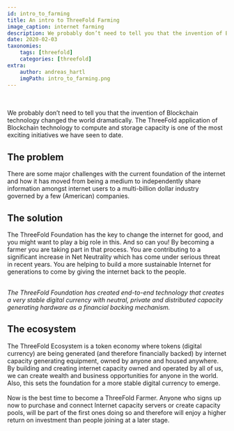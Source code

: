 ```yaml
---
id: intro_to_farming
title: An intro to ThreeFold Farming
image_caption: internet farming
description: We probably don’t need to tell you that the invention of Blockchain technology changed the world dramatically..
date: 2020-02-03
taxonomies:
    tags: [threefold]
    categories: [threefold]
extra:
    author: andreas_hartl
    imgPath: intro_to_farming.png
---
```

<br/>
<br/>
We probably don’t need to tell you that the invention of Blockchain technology changed the world dramatically. The ThreeFold application of Blockchain technology to compute and storage capacity is one of the most exciting initiatives we have seen to date.

## The problem

There are some major challenges with the current foundation of the internet and how it has moved from being a medium to independently share information amongst internet users to a multi-billion dollar industry governed by a few (American) companies.

## The solution

The ThreeFold Foundation has the key to change the internet for good, and you might want to play a big role in this. And so can you! By becoming a farmer you are taking part in that process. You are contributing to a significant increase in Net Neutrality which has come under serious threat in recent years. You are helping to build a more sustainable Internet for generations to come by giving the internet back to the people.
<br/>
<br/>

_The ThreeFold Foundation has created end-to-end technology that creates a very stable digital currency with neutral, private and distributed capacity generating hardware as a financial backing mechanism._

## The ecosystem
The ThreeFold Ecosystem is a token economy where tokens (digital currency) are being generated (and therefore financially backed) by internet capacity generating equipment, owned by anyone and housed anywhere. By building and creating internet capacity owned and operated by all of us, we can create wealth and business opportunities for anyone in the world. Also, this sets the foundation for a more stable digital currency to emerge.
<br/>
<br/>
Now is the best time to become a ThreeFold Farmer. Anyone who signs up now to purchase and connect Internet capacity servers or create capacity pools, will be part of the first ones doing so and therefore will enjoy a higher return on investment than people joining at a later stage.
